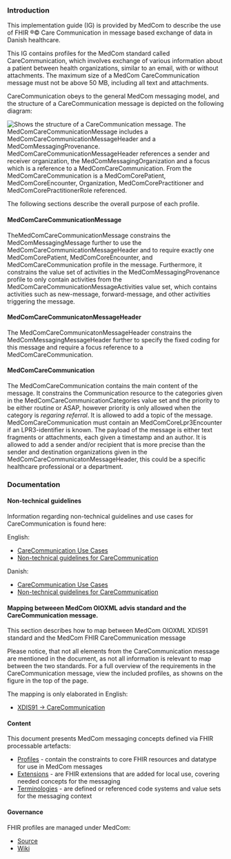 ### Introduction

This implementation guide (IG) is provided by MedCom to describe the use of FHIR &reg;&copy; Care Communication in  message based exchange of data in Danish healthcare.

This IG contains profiles for the MedCom standard called CareCommunication, which involves exchange of various information about a patient between health organizations, similar to an email, with or without attachments. The maximum size of a MedCom CareCommunication message must not be above 50 MB, including all text and attachments. 

CareCommunication obeys to the general MedCom messaging model, and the structure of a CareCommunication message is depicted on the following diagram:

<img alt="Shows the structure of a CareCommunication message. The MedComCareCommunicationMessage includes a MedComCareCommunicationMessageHeader and a MedComMessagingProvenance. MedComCareCommunicationMessageHeader references a sender and receiver organization, the MedComMessagingOrganization and a focus which is a reference to a MedComCareCommunication. From the MedComCareCommunication is a MedComCorePatient, MedComCoreEncounter, Organization, MedComCorePractitioner and MedComCorePractitionerRole referenced." src="./carecommunication/CareCommunication.png" style="float:none; display:block; margin-left:auto; margin-right:auto;" />

The following sections describe the overall purpose of each profile.

#### MedComCareCommunicationMessage

TheMedComCareCommunicationMessage constrains the MedComMessagingMessage further to use the MedComCareCommunicationMessageHeader and to require exactly one MedComCorePatient, MedComCoreEncounter, and MedComCareCommunication profile in the message. Furthermore, it constrains the value set of activities in the MedComMessagingProvenance profile to only contain activities from the MedComCareCommunicationMessageActivities value set, which contains activities such as new-message, forward-message, and other activities triggering the message.

#### MedComCareCommunicatonMessageHeader

The MedComCareCommunicatonMessageHeader constrains the MedComMessagingMessageHeader further to specify the fixed coding for this message and require a focus reference to a MedComCareCommunication.

#### MedComCareCommunication

The MedComCareCommunication contains the main content of the message. It constrains the Communication resource to the categories given in the MedComCareCommunicationCategories value set and the priority to be either routine or ASAP, however priority is only allowed when the category is *regaring referral*. 
It is allowed to add a topic of the message. MedComCareCommunication must contain an MedComCoreLpr3Encounter if an LPR3-identifier is known. The payload of the message is either text fragments or attachments, each given a timestamp and an author. It is allowed to add a sender and/or recipient that is more precise than the sender and destination organizations given in the MedComCareCommunicatonMessageHeader, this could be a specific healthcare professional or a department.

### Documentation

#### Non-technical guidelines
Information regarding non-technical guidelines and use cases for CareCommunication is found here:

English:
* [CareCommunication Use Cases](./carecommunication/pdf/USE%20CASES_FHIR%20Care%20Communication.pdf)
* [Non-technical guidelines for CareCommunication](./carecommunication/pdf/FHIR%20Care%20Communication%2C%20MedCom%20FHIR%20Standard.pdf)

Danish:
* [CareCommunication Use Cases](./carecommunication/pdf/Use%20Cases_FHIR%20Korrespondancemeddelelse.pdf)
* [Non-technical guidelines for CareCommunication](./carecommunication/pdf/FHIR_Korrespondancemeddelelse.pdf)

#### Mapping betweeen MedCom OIOXML advis standard and the CareCommunication message.
This section describes how to map between MedCom OIOXML XDIS91 standard and the MedCom FHIR CareCommunication message

Please notice, that not all elements from the CareCommunication message are mentioned in the document, as not all information is relevant to map between the two standards. For a full overview of the requirements in the CareCommunication message, view the included profiles, as showns on the figure in the top of the page.

The mapping is only elaborated in English:
* [XDIS91 -> CareCommunication  ](./carecommunication/pdf/Map_Between_OIOXML_and_FHIRCareCommunication-22-01-03.pdf)


#### Content

This document presents MedCom messaging concepts defined via FHIR processable artefacts:

* [Profiles](profiles.html) - contain the constraints to core FHIR resources and datatype for use in MedCom messages
* [Extensions](extensions.html) - are FHIR extensions that are added for local use, covering needed concepts for the messaging
* [Terminologies](terminology.html) - are defined or referenced code systems and value sets for the messaging context

#### Governance

FHIR profiles are managed under MedCom:

* [Source](https://github.com/hl7dk/dk-medcom)
* [Wiki](https://github.com/hl7dk/dk-medcom)

